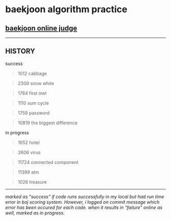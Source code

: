 # baekjoon algorithm practice

## [baekjoon online judge](https://www.acmicpc.net/)

<hr/>

## HISTORY

success

> 1012 cabbage

> 2309 snow white

> 1764 first met

> 1110 sum cycle

> 1759 password

> 10819 the biggest difference

in progress

> 1652 hotel

> 2606 virus

> 11724 connected component

> 11399 atm

> 1026 treasure

---

*marked as "success" if code runs successfully in my local but had run time error in boj scoring system. However, i logged on commit message which error has been occured for each code.*
*when it results in "failure" online as well, marked as in progress.*
